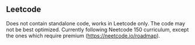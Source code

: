## Leetcode
Does not contain standalone code, works in Leetcode only. The code may not be best optimized.
Currently following Neetcode 150 curriculum, except the ones which require premium (https://neetcode.io/roadmap). 